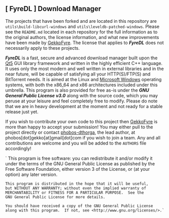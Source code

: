 [ FyreDL ] Download Manager
----------
The projects that have been forked and are located in this repository are `utils\build-libcurl-windows` and `utils\leveldb-patched-windows`. Please see the `README.md` located in each repository for the full information as to the original authors, the license information, and what new improvements have been made by [GekkoFyre](https://github.com/gekkofyre). The license that applies to ***FyreDL*** does not necessarily apply to these projects.

***FyreDL*** is a fast, secure and advanced download manager built upon the [Qt5](https://www.qt.io/) GUI library framework and written in the highly efficient C++ language. It uses only the most modern and well written in external libraries and in the near future, will be capable of satisfying all your HTTP(S)/FTP(S) and BitTorrent needs. It is aimed at the Linux and [Microsoft Windows](https://www.microsoft.com/windows/) operating systems, with both the x86_64 and x86 architectures included under this umbrella. This program is also provided for free as-is under the ***GNU General Public License v3.0*** along with the source code, which you may peruse at your leisure and feel completely free to modify. Please do note that we are in heavy development at the moment and not ready for a stable release just yet.

If you wish to contribute your own code to this project then [GekkoFyre](https://github.com/gekkofyre) is more than happy to accept your submission! You may either pull to the project directly or contact [phobos-dthorga](https://github.com/phobos-dthorga), the lead author, at phobos[dot]gekko[at]gmail[dot]com if you wish to join a team. Any and all contributions are welcome and you will be added to the `AUTHORS` file accordingly!

`    This program is free software: you can redistribute it and/or modify
    it under the terms of the GNU General Public License as published by
    the Free Software Foundation, either version 3 of the License, or
    (at your option) any later version.

    This program is distributed in the hope that it will be useful,
    but WITHOUT ANY WARRANTY; without even the implied warranty of
    MERCHANTABILITY or FITNESS FOR A PARTICULAR PURPOSE.  See the
    GNU General Public License for more details.

    You should have received a copy of the GNU General Public License
    along with this program.  If not, see <http://www.gnu.org/licenses/>.`
